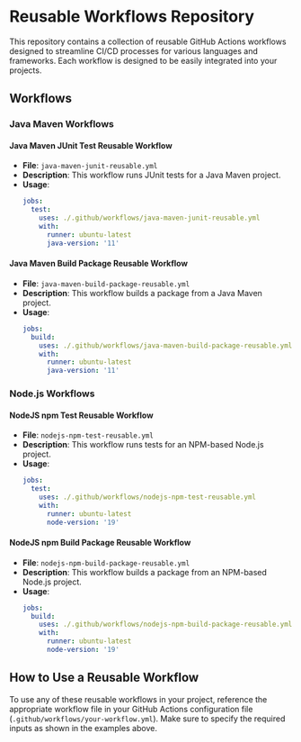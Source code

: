 # Reusable Workflows Repository

This repository contains a collection of reusable GitHub Actions workflows designed to streamline CI/CD processes for various languages and frameworks. Each workflow is designed to be easily integrated into your projects.

## Workflows

### Java Maven Workflows

#### Java Maven JUnit Test Reusable Workflow
- **File**: `java-maven-junit-reusable.yml`
- **Description**: This workflow runs JUnit tests for a Java Maven project.
- **Usage**:
  ```yaml
  jobs:
    test:
      uses: ./.github/workflows/java-maven-junit-reusable.yml
      with:
        runner: ubuntu-latest
        java-version: '11'
  ```

#### Java Maven Build Package Reusable Workflow
- **File**: `java-maven-build-package-reusable.yml`
- **Description**: This workflow builds a package from a Java Maven project.
- **Usage**:
  ```yaml
  jobs:
    build:
      uses: ./.github/workflows/java-maven-build-package-reusable.yml
      with:
        runner: ubuntu-latest
        java-version: '11'
  ```

### Node.js Workflows

#### NodeJS npm Test Reusable Workflow

- **File**: `nodejs-npm-test-reusable.yml`
- **Description**: This workflow runs tests for an NPM-based Node.js project.
- **Usage**:
  ```yaml
  jobs:
    test:
      uses: ./.github/workflows/nodejs-npm-test-reusable.yml
      with:
        runner: ubuntu-latest
        node-version: '19'
  ```

#### NodeJS npm Build Package Reusable Workflow

- **File**: `nodejs-npm-build-package-reusable.yml`
- **Description**: This workflow builds a package from an NPM-based Node.js project.
- **Usage**:
  ```yaml
  jobs:
    build:
      uses: ./.github/workflows/nodejs-npm-build-package-reusable.yml
      with:
        runner: ubuntu-latest
        node-version: '19'
  ```

## How to Use a Reusable Workflow

To use any of these reusable workflows in your project, reference the appropriate workflow file in your GitHub Actions configuration file (`.github/workflows/your-workflow.yml`). Make sure to specify the required inputs as shown in the examples above.